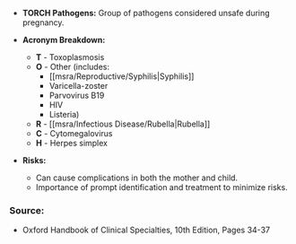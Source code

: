 - **TORCH Pathogens:** Group of pathogens considered unsafe during pregnancy.
  
- **Acronym Breakdown:**
  - **T** - Toxoplasmosis
  - **O** - Other (includes:
    - [[msra/Reproductive/Syphilis|Syphilis]]
    - Varicella-zoster
    - Parvovirus B19
    - HIV
    - Listeria)
  - **R** - [[msra/Infectious Disease/Rubella|Rubella]]
  - **C** - Cytomegalovirus
  - **H** - Herpes simplex

- **Risks:**
  - Can cause complications in both the mother and child.
  - Importance of prompt identification and treatment to minimize risks.

### **Source:**
- Oxford Handbook of Clinical Specialties, 10th Edition, Pages 34-37